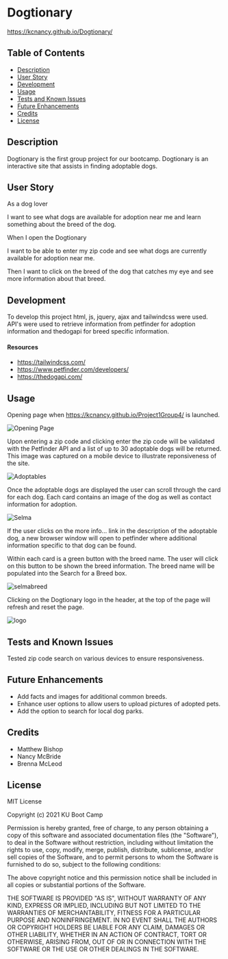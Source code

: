 # Dogtionary
https://kcnancy.github.io/Dogtionary/

## Table of Contents
* [Description](#description)
* [User Story](#userstory)
* [Development](#development)
* [Usage](#usage)
* [Tests and Known Issues](#tests-and-known-issues)
* [Future Enhancements](#future-enhancements)
* [Credits](#credits)
* [License](#license)



## Description
Dogtionary is the first group project for our bootcamp. Dogtionary is an interactive site that assists in finding adoptable dogs.

## User Story

As a dog lover

I want to see what dogs are available for adoption near me and learn something about the breed of the dog.

When I open the Dogtionary

I want to be able to enter my zip code and see what dogs are currently available for adoption near me. 

Then I want to click on the breed of the dog that catches my eye and see more information about that breed.

## Development
To develop this project html, js, jquery, ajax and tailwindcss were used. API's were used to retrieve information from petfinder for adoption information and thedogapi for breed specific information. 
#### Resources
* https://tailwindcss.com/
* https://www.petfinder.com/developers/
* https://thedogapi.com/

## Usage
Opening page when https://kcnancy.github.io/Project1Group4/ is launched.

![Opening Page](images/Open.png)

Upon entering a zip code and clicking enter the zip code will be validated with the Petfinder API and a list of up to 30 adoptable dogs will be returned. This image was captured on a mobile device to illustrate reponsiveness of the site.

![Adoptables](images/adoptables.jpg)

Once the adoptable dogs are displayed the user can scroll through the card for each dog. Each card contains an image of the dog as well as contact information for adoption. 

![Selma](images/selma.png)

If the user clicks on the more info... link in the description of the adoptable dog, a new browser window will open to petfinder where additional information specific to that dog can be found.

Within each card is a green button with the breed name. The user will click on this button to be shown the breed information. The breed name will be populated into the Search for a Breed box.

![selmabreed](images/selmabreedinfo.png)



Clicking on the Dogtionary logo in the header, at the top of the page will refresh and reset the page.

![logo](images/logo.png)

## Tests and Known Issues
Tested zip code search on various devices to ensure responsiveness.

## Future Enhancements
- Add facts and images for additional common breeds.
- Enhance user options to allow users to upload pictures of adopted pets. 
- Add the option to search for local dog parks.

## Credits
- Matthew Bishop
- Nancy McBride
- Brenna McLeod

## License
MIT License

Copyright (c) 2021 KU Boot Camp

Permission is hereby granted, free of charge, to any person obtaining a copy
of this software and associated documentation files (the "Software"), to deal
in the Software without restriction, including without limitation the rights
to use, copy, modify, merge, publish, distribute, sublicense, and/or sell
copies of the Software, and to permit persons to whom the Software is
furnished to do so, subject to the following conditions:

The above copyright notice and this permission notice shall be included in all
copies or substantial portions of the Software.

THE SOFTWARE IS PROVIDED "AS IS", WITHOUT WARRANTY OF ANY KIND, EXPRESS OR
IMPLIED, INCLUDING BUT NOT LIMITED TO THE WARRANTIES OF MERCHANTABILITY,
FITNESS FOR A PARTICULAR PURPOSE AND NONINFRINGEMENT. IN NO EVENT SHALL THE
AUTHORS OR COPYRIGHT HOLDERS BE LIABLE FOR ANY CLAIM, DAMAGES OR OTHER
LIABILITY, WHETHER IN AN ACTION OF CONTRACT, TORT OR OTHERWISE, ARISING FROM,
OUT OF OR IN CONNECTION WITH THE SOFTWARE OR THE USE OR OTHER DEALINGS IN THE
SOFTWARE.